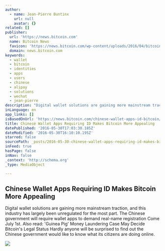 ```yaml
---
author:
  - name: Jean-Pierre Buntinx
    url: null
    avatar: {}
related: []
publisher:
  url: 'https://news.bitcoin.com'
  name: Bitcoin News
  favicon: 'https://news.bitcoin.com/wp-content/uploads/2016/04/bitcoin_fav.png'
  domain: news.bitcoin.com
keywords:
  - wallet
  - bitcoin
  - identities
  - apps
  - users
  - chinese
  - alipay
  - solutions
  - wechat
  - jean-pierre
description: "Digital wallet solutions are gaining more mainstream traction, and this industry has largely been unregulated for the most part. The Chinese government will require wallet apps to demand real-name registration Come July 1st. Also read: 'Guinea Pig' Money Laundering Case May Decide Bitcoin's Legal Status Hardly anyone will be surprised to find out the Chinese government would like to know what its citizens are doing online."
inLanguage: en
app_links: []
isBasedOnUrl: 'https://news.bitcoin.com/chinese-wallet-apps-id-bitcoin/'
title: Chinese Wallet Apps Requiring ID Makes Bitcoin More Appealing
datePublished: '2016-05-30T17:03:30.185Z'
dateModified: '2016-05-30T16:10:10.195Z'
starred: false
sourcePath: _posts/2016-05-30-chinese-wallet-apps-requiring-id-makes-bitcoin-more-appealin.md
inFeed: true
hasPage: false
inNav: false
_context: 'http://schema.org'
_type: MediaObject

---
```

<article style=""><h1>Chinese Wallet Apps Requiring ID Makes Bitcoin More Appealing</h1><p>Digital wallet solutions are gaining more mainstream traction, and this industry has largely been unregulated for the most part. The Chinese government will require wallet apps to demand real-name registration Come July 1st. Also read: 'Guinea Pig' Money Laundering Case May Decide Bitcoin's Legal Status Hardly anyone will be surprised to find out the Chinese government would like to know what its citizens are doing online.</p><img src="https://news.bitcoin.com/wp-content/uploads/2016/05/336872-superbad.jpg" /></article>
